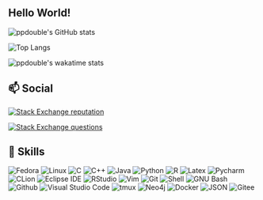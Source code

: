 ## Hello World!
<p>

![ppdouble's GitHub stats](https://github-readme-stats.vercel.app/api?username=ppdouble&show_icons=true&count_private=true&theme=default&hide_title=true&include_all_commits=true)

![Top Langs](https://github-readme-stats.vercel.app/api/top-langs/?username=ppdouble&layout=compact&hide=javascript,html&langs_count=8)
</p>

![ppdouble's wakatime stats](https://github-readme-stats.vercel.app/api/wakatime?username=ppdouble&custom_title=ppdouble's%20weekly%20status)

## 📫 Social
<p>

[![Stack Exchange reputation](https://img.shields.io/stackexchange/stackoverflow/r/1433066?label=stackoverflow%20reputation&logo=stackoverflow&style=plastic)](https://stackoverflow.com/users/1433066/nick-dong)

[![Stack Exchange questions](https://img.shields.io/stackexchange/stackoverflow/t/badges?label=stackoverflow%20badges&logo=stackoverflow&style=plastic)](https://stackoverflow.com/users/1433066/nick-dong?tab=badges) 

<!--
[![CSDN](https://img.shields.io/badge/csdn-%20-gray)](https://blog.csdn.net/ppdouble)
-->
</p>

## 📙 Skills

![Fedora](https://img.shields.io/badge/Fedora-294172?style=plastic&logo=fedora&logoColor=white)
![Linux](https://img.shields.io/badge/Linux-FCC624?style=plastic&logo=linux&logoColor=white)
![C](https://img.shields.io/badge/C-A8B9CC?style=plastic&logo=c&logoColor=white)
![C++](https://img.shields.io/badge/C++-00599C?style=plastic&logo=c++&logoColor=white)
![Java](https://img.shields.io/badge/Java-007396?style=plastic&logo=java&logoColor=white)
![Python](https://img.shields.io/badge/Python-3776AB?style=plastic&logo=python&logoColor=white)
![R](https://img.shields.io/badge/R-276DC3?style=plastic&logo=r&logoColor=white)
![Latex](https://img.shields.io/badge/LaTex-008080?style=plastic&logo=latex&logoColor=white)
![Pycharm](https://img.shields.io/badge/Pycharm-000000?style=plastic&logo=pycharm&logoColor=white)
![CLion](https://img.shields.io/badge/CLion-000000?style=plastic&logo=clion&logoColor=white)
![Eclipse IDE](https://img.shields.io/badge/Eclipse%20IDE-2C2255?style=plastic&logo=eclipse&logoColor=white)
![RStudio](https://img.shields.io/badge/RStudio-75AADB?style=plastic&logo=rstudio&logoColor=white)
![Vim](https://img.shields.io/badge/Vim-019733?style=plastic&logo=vim&logoColor=white)
![Git](https://img.shields.io/badge/Git-F05032?style=plastic&logo=git&logoColor=white)
![Shell](https://img.shields.io/badge/Shell-FFD500?style=plastic&logo=shell&logoColor=white)
![GNU Bash](https://img.shields.io/badge/GNU%20Bash-4EAA25?style=plastic&logo=gnubash&logoColor=white)
![Github](https://img.shields.io/badge/Github-181717?style=plastic&logo=github&logoColor=white)
![Visual Studio Code](https://img.shields.io/badge/Visual_Studio_Code-0078D4?style=plastic&logo=visual%20studio%20code&logoColor=white)
![tmux](https://img.shields.io/badge/tmux-1BB91F?style=plastic&logo=tmux&logoColor=white)
![Neo4j](https://img.shields.io/badge/Neo4j-008CC1?style=plastic&logo=neo4j&logoColor=white)
![Docker](https://img.shields.io/badge/Docker-2496ED?style=plastic&logo=docker&logoColor=white)
![JSON](https://img.shields.io/badge/json-5E5C5C?style=plastic&logo=json&logoColor=white)
![Gitee](https://img.shields.io/badge/Gitee-C71D23?style=plastic&logo=gitee&logoColor=white)
